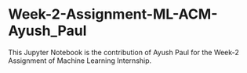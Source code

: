 # Week-2-Assignment-ML-ACM-Ayush_Paul
This Jupyter Notebook is the contribution of Ayush Paul for the Week-2 Assignment of Machine Learning Internship.
